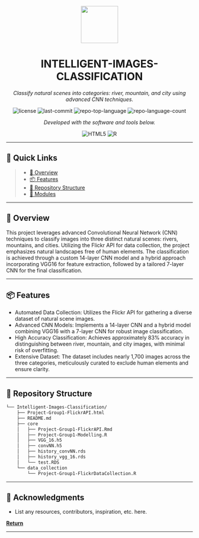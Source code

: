 <p align="center">
  <img src="https://cdn-icons-png.flaticon.com/512/6295/6295417.png" width="100" />
</p>
<p align="center">
    <h1 align="center">INTELLIGENT-IMAGES-CLASSIFICATION</h1>
</p>
<p align="center">
    <em>Classify natural scenes into categories: river, mountain, and city using advanced CNN techniques.</em>
</p>
<p align="center">
	<img src="https://img.shields.io/github/license/sbtnoob12/Intelligent-Images-Classification?style=flat&color=0080ff" alt="license">
	<img src="https://img.shields.io/github/last-commit/sbtnoob12/Intelligent-Images-Classification?style=flat&logo=git&logoColor=white&color=0080ff" alt="last-commit">
	<img src="https://img.shields.io/github/languages/top/sbtnoob12/Intelligent-Images-Classification?style=flat&color=0080ff" alt="repo-top-language">
	<img src="https://img.shields.io/github/languages/count/sbtnoob12/Intelligent-Images-Classification?style=flat&color=0080ff" alt="repo-language-count">
<p>
<p align="center">
		<em>Developed with the software and tools below.</em>
</p>
<p align="center">
	<img src="https://img.shields.io/badge/HTML5-E34F26.svg?style=flat&logo=HTML5&logoColor=white" alt="HTML5">
	<img src="https://img.shields.io/badge/R-276DC3.svg?style=flat&logo=R&logoColor=white" alt="R">
</p>
<hr>

## 🔗 Quick Links

> - [📍 Overview](#-overview)
> - [📦 Features](#-features)
> - [📂 Repository Structure](#-repository-structure)
> - [🧩 Modules](#-modules)

---

## 📍 Overview

This project leverages advanced Convolutional Neural Network (CNN) techniques to classify images into three distinct natural scenes: rivers, mountains, and cities. 
Utilizing the Flickr API for data collection, the project emphasizes natural landscapes free of human elements. The classification is achieved through a custom 14-layer CNN model and a hybrid approach incorporating VGG16 for feature extraction, followed by a tailored 7-layer CNN for the final classification.



---

## 📦 Features

* Automated Data Collection: Utilizes the Flickr API for gathering a diverse dataset of natural scene images.
* Advanced CNN Models: Implements a 14-layer CNN and a hybrid model combining VGG16 with a 7-layer CNN for robust image classification.
* High Accuracy Classification: Achieves approximately 83% accuracy in distinguishing between river, mountain, and city images, with minimal risk of overfitting.
* Extensive Dataset: The dataset includes nearly 1,700 images across the three categories, meticulously curated to exclude human elements and ensure clarity.
---

## 📂 Repository Structure

```sh
└── Intelligent-Images-Classification/
    ├── Project-Group1-FlickrAPI.html
    ├── README.md
    ├── core
    │   ├── Project-Group1-FlickrAPI.Rmd
    │   ├── Project-Group1-Modelling.R
    │   ├── VGG_16.h5
    │   ├── convNN.h5
    │   ├── history_convNN.rds
    │   ├── history_vgg_16.rds
    │   └── test.RDS
    └── data_collection
        └── Project-Group1-FlickrDataCollection.R
```


---

## 👏 Acknowledgments

- List any resources, contributors, inspiration, etc. here.

[**Return**](#-quick-links)

---
